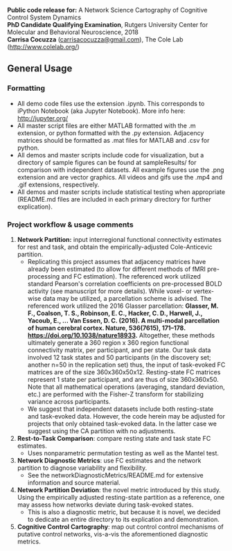 
**Public code release for:** A Network Science Cartography of Cognitive Control System Dynamics  
**PhD Candidate Qualifying Examination**, Rutgers University Center for Molecular and Behavioral Neuroscience, 2018  
**Carrisa Cocuzza** (carrisacocuzza@gmail.com), The Cole Lab (http://www.colelab.org/)  

## General Usage

### Formatting 
- All demo code files use the extension .ipynb. This corresponds to iPython Notebook (aka Jupyter Notebook). More info here: http://jupyter.org/
- All master script files are either MATLAB formatted with the .m extension, or python formatted with the .py extension. Adjacency matrices should be formatted as .mat files for MATLAB and .csv for python. 
- All demos and master scripts include code for visualization, but a directory of sample figures can be found at sampleResults/ for comparison with independent datasets. All example figures use the .png extension and are vector graphics. All videos and gifs use the .mp4 and .gif extensions, respectively.
- All demos and master scripts include statistical testing when appropriate (README.md files are included in each primary directory for further explication). 

### Project workflow & usage comments
1. **Network Partition:** input interregional functional connectivity estimates for rest and task, and obtain the empirically-adjusted Cole-Anticevic partition. 
    - Replicating this project assumes that adjacency matrices have already been estimated (to allow for different methods of fMRI pre-processing and FC estimation). The referenced work utilized standard Pearson's correlation coefficients on pre-processed BOLD activity (see manuscript for more details). While voxel- or vertex-wise data may be utilized, a parcellation scheme is advised. The referenced work utilized the 2016 Glasser parcellation: **Glasser, M. F., Coalson, T. S., Robinson, E. C., Hacker, C. D., Harwell, J., Yacoub, E., … Van Essen, D. C. (2016). A multi-modal parcellation of human cerebral cortex. Nature, 536(7615), 171–178. https://doi.org/10.1038/nature18933.** Altogether, these methods ultimately generate a 360 region x 360 region functional connectivity matrix, per participant, and per state. Our task data involved 12 task states and 50 participants (in the discovery set; another n=50 in the replication set) thus, the input of task-evoked FC matrices are of the size 360x360x50x12. Resting-state FC matrices represent 1 state per participant, and are thus of size 360x360x50. Note that all mathematical operations (averaging, standard deviation, etc.) are performed with the Fisher-Z transform for stabilizing variance across participants. 
    - We suggest that independent datasets include both resting-state and task-evoked data. However, the code herein may be adjusted for projects that only obtained task-evoked data. In the latter case we suggest using the CA partition with no adjustments. 
2. **Rest-to-Task Comparison**: compare resting state and task state FC estimates. 
    - Uses nonparametric permutation testing as well as the Mantel test. 
3. **Network Diagnostic Metrics**: use FC estimates and the network partition to diagnose variability and flexibility. 
    - See the networkDiagnosticMetrics/README.md for extensive information and source material. 
4. **Network Partition Deviation**: the novel metric introduced by this study. Using the empirically adjusted resting-state partition as a reference, one may assess how networks deviate during task-evoked states. 
    - This is also a diagnostic metric, but because it is novel, we decided to dedicate an entire directory to its explication and demonstration. 
5. **Cognitive Control Cartography**: map out control control mechanisms of putative control networks, vis-a-vis the aforementioned diagnostic metrics. 
